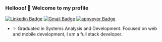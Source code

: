 ### Hellooo! 👋 Welcome to my profile

[![Linkedin Badge](https://img.shields.io/badge/-LinkedIn-blue?style=flat-square&logo=Linkedin&logoColor=white&link=https://www.linkedin.com/in/lucas-alencar-03410310a/)](https://www.linkedin.com/in/lucas-alencar-03410310a/)
[![Gmail Badge](https://img.shields.io/badge/-Gmail-c14438?style=flat-square&logo=Gmail&logoColor=white&link=mailto:lucasbalencar05@gmail.com)](mailto:lucasbalencar05@gmail.com)
[![appveyor Badge](https://img.shields.io/badge/-Portfolio-227171?style=flat-square&logo=appveyor&logoColor=white&link=https://lucasalencar.netlify.app)](https://lucasalencar.netlify.app)

- ✨ Graduated in Systems Analysis and Development. Focused on web and mobile development, I am a full stack developer.
<!--
**lucasalencar05/lucasalencar05** is a ✨ _special_ ✨ repository because its `README.md` (this file) appears on your GitHub profile.

Here are some ideas to get you started:

- 🔭 I’m currently working on ...
- 🌱 I’m currently learning ...
- 👯 I’m looking to collaborate on ...
- 🤔 I’m looking for help with ...
- 💬 Ask me about ...
- 📫 How to reach me: ...
- 😄 Pronouns: ...
- ⚡ Fun fact: ...
-->
